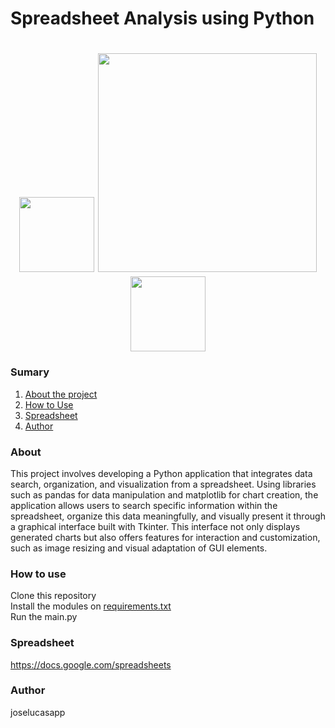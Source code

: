 # Spreadsheet Analysis using Python

<h1 align="center">
  <img src="https://upload.wikimedia.org/wikipedia/commons/thumb/c/c3/Python-logo-notext.svg/640px-Python-logo-notext.svg.png" width="120" />
  <img src="https://upload.wikimedia.org/wikipedia/commons/thumb/e/ed/Pandas_logo.svg/640px-Pandas_logo.svg.png" width="350" />
  <img src="https://storage.googleapis.com/replit/images/1619744706953_a11b5e0a6acf250ac95d9b46d5a2673f.jpeg" width="120">
</h1>

### Sumary
1. [About the project](#about)
2. [How to Use](#how-to-use)
3. [Spreadsheet](#spreadsheet)
4. [Author](#author)

### About

<p>This project involves developing a Python application that integrates data search, organization, and visualization from a spreadsheet. Using libraries such as pandas for data manipulation and matplotlib for chart creation, the application allows users to search specific information within the spreadsheet, organize this data meaningfully, and visually present it through a graphical interface built with Tkinter. This interface not only displays generated charts but also offers features for interaction and customization, such as image resizing and visual adaptation of GUI elements.</p>

### How to use

<p>Clone this repository<br/>
Install the modules on <a href="./requirements.txt">requirements.txt</a><br/>
Run the main.py</p>

### Spreadsheet
<a href="https://docs.google.com/spreadsheets/u/1/d/e/2PACX-1vS5qVKbg9hoLHg00Y5AqZu5XQxylCKHDjlOL0y3MtDRAVHmJcdkCp9tzi5m9kXwES8ObCqplRXHSW4M/pubhtml#">https://docs.google.com/spreadsheets</a>

### Author
<p>joselucasapp</p>
